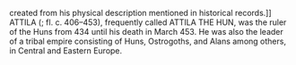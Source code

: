created from his physical description mentioned in historical records.]] ATTILA (; fl. c. 406–453), frequently called ATTILA THE HUN, was the ruler of the Huns from 434 until his death in March 453. He was also the leader of a tribal empire consisting of Huns, Ostrogoths, and Alans among others, in Central and Eastern Europe.
